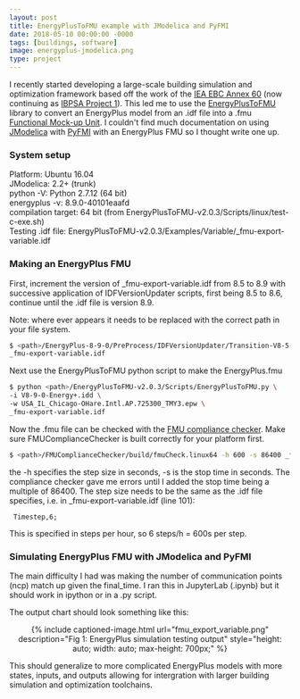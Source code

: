 ```yaml
---
layout: post
title: EnergyPlusToFMU example with JModelica and PyFMI
date: 2018-05-10 00:00:00 -0000
tags: [buildings, software]
image: energyplus-jmodelica.png
type: project
---
```


I recently started developing a large-scale building simulation and optimization 
framework based off the work of the [IEA EBC Annex 60](http://iea-annex60.org/) 
(now continuing as [IBPSA Project 1](https://ibpsa.github.io/project1/)). 
This led me to use the 
[EnergyPlusToFMU](https://github.com/lbl-srg/EnergyPlusToFMU) library to convert 
an EnergyPlus model from an .idf file into a .fmu [Functional Mock-up Unit](http://fmi-standard.org/).
I couldn't find much documentation on using [JModelica](https://jmodelica.org/) 
with [PyFMI](https://jmodelica.org/pyfmi/index.html) with an EnergyPlus FMU so 
I thought write one up.

### System setup

Platform: Ubuntu 16.04 <br>
JModelica: 2.2+ (trunk) <br>
python -V: Python 2.7.12 (64 bit) <br>
energyplus -v: 8.9.0-40101eaafd <br>
compilation target: 64 bit (from EnergyPlusToFMU-v2.0.3/Scripts/linux/test-c-exe.sh) <br>
Testing .idf file: EnergyPlusToFMU-v2.0.3/Examples/Variable/_fmu-export-variable.idf <br>

### Making an EnergyPlus FMU

First, increment the version of _fmu-export-variable.idf from 8.5 to 8.9 with 
successive application of IDFVersionUpdater scripts, first being 8.5 to 8.6, 
continue until the .idf file is version 8.9.

Note: where ever <path> appears it needs to be replaced with the correct path in your file system.
```bash
$ <path>/EnergyPlus-8-9-0/PreProcess/IDFVersionUpdater/Transition-V8-5-0-to-V8-6-0 \
_fmu-export-variable.idf
```

Next use the EnergyPlusToFMU python script to make the EnergyPlus.fmu
```bash
$ python <path>/EnergyPlusToFMU-v2.0.3/Scripts/EnergyPlusToFMU.py \
-i V8-9-0-Energy+.idd \
-w USA_IL_Chicago-OHare.Intl.AP.725300_TMY3.epw \
_fmu-export-variable.idf
```

Now the .fmu file can be checked with the 
[FMU compliance checker](https://github.com/modelica-tools/FMUComplianceChecker). 
Make sure FMUComplianceChecker is built correctly for your platform first.
```bash
$ <path>/FMUComplianceChecker/build/fmuCheck.linux64 -h 600 -s 86400 _fmu_export_variable.fmu
```
the -h specifies the step size in seconds, -s is the stop time in seconds. The 
compliance checker gave me errors until I added the stop time being a multiple 
of 86400. The step size needs to be the same as the .idf file specifies, i.e. 
in _fmu-export-variable.idf (line 101):
```
 Timestep,6;
```
This is specified in steps per hour, so 6 steps/h = 600s per step.


### Simulating EnergyPlus FMU with JModelica and PyFMI

The main difficulty I had was making the number of communication points (ncp) 
match up given the final_time. I ran this in JupyterLab (.ipynb) but it should work in 
ipython or in a .py script.

<script src="https://gist.github.com/TStesco/d02d19e7e382ab8c37d51c96d7891f6d.js"></script>
The output chart should look something like this:
<div style="text-align: center;">
{% include captioned-image.html url="fmu_export_variable.png" description="Fig 1: 
EnergyPlus simulation testing output" style="height: auto; width: auto; max-height: 700px;" %}
</div>

This should generalize to more complicated EnergyPlus models with more states, 
inputs, and outputs allowing for intergration with larger building simulation and 
optimization toolchains.